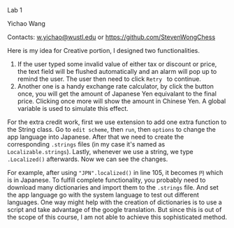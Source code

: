 Lab 1

Yichao Wang

Contacts: w.yichao@wustl.edu or https://github.com/StevenWongChess

Here is my idea for Creative portion, I designed two functionalities.

1. If the user typed some invalid value of either tax or discount or price, the text field will be flushed automatically and an alarm will pop up to remind the user. The user then need to click ```Retry ``` to continue.
2. Another one is a handy exchange rate calculator, by click the button once, you will get the amount of Japanese Yen equivalant to the final price. Clicking once more will show the amount in Chinese Yen. A global variable is used to simulate this effect.

For the extra credit work, first we use extension to add one extra function to the String class. Go to ```edit scheme```, then ```run```, then ```options``` to change the app language into Japanese. After that we need to create the corresponding ```.strings``` files (in my case it's named as ```Localizable.strings```). Lastly, whenever we use a string, we type ```.Localized()``` afterwards. Now we can see the changes. 

For example, after using ```"JPN".localized()``` in line 105, it becomes ```円``` which is in Japanese. To fulfill complete functionality, you probably need to download many dictionaries and import them to the ```.strings``` file. And set the app language go with the system language to test out different languages. One way might help with the creation of dictionaries is to use a script and take advantage of the google translation. But since this is out of the scope of this course, I am not able to achieve this sophisticated method.

